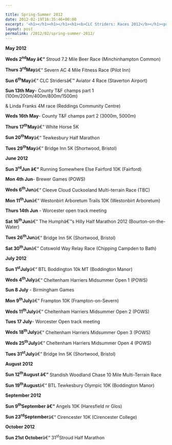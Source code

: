 ```yaml
---

title: Spring-Summer 2012
date: 2012-02-19T16:35:46+00:00
excerpt: '<h1></h1><h1></h1><h1><b>CLC Striders: Races 2012</b></h1><p>The latest list of fixtures is now available...</p>'
layout: post
permalink: /2012/02/spring-summer-2012/
---
```

**May 2012**

**Weds 2<sup>nd</sup>May â€“** Stroud 7.2 Mile Beer Race (Minchinhampton Common)

**Thurs 3<sup>rd</sup>May**â€“ Severn AC 4 Mile Fitness Race (Pilot Inn)

**Sun 6<sup>th</sup>May**â€“ CLC Stridersâ€™ Aviator 4 Race (Staverton Airport)

**Sun 13th May**- County T&F champs part 1 (100m/200m/400m/800m/1500m)

& Linda Franks 4M race (Reddings Community Centre)

**Weds 16th May**- County T&F champs part 2 (3000m, 5000m)

**Thurs 17<sup>th</sup>May**â€“ White Horse 5K 

**Sun 20<sup>th</sup>May**â€“ Tewkesbury Half Marathon

**Tues 29<sup>th</sup>May**â€“ Bridge Inn 5K (Shortwood, Bristol)

**June 2012**

**Sun 3<sup>rd</sup>Jun â€“** Running Somewhere Else Fairford 10K (Fairford)

**Mon 4th Jun**- Brewer Games (POWS)

**Weds 6<sup>th</sup>Jun**â€“ Cleeve Cloud Cuckooland Multi-terrain Race (TBC)

**Mon 11<sup>th</sup>Jun**â€“ Westonbirt Arboretum Trails 10K (Westonbirt Arboretum)

**Thurs 14th Jun** - Worcester open track meeting 

**Sat 16<sup>th</sup>Jun**â€“ The Humphâ€™s Hilly Half Marathon 2012 (Bourton-on-the-Water) 

**Tues 26<sup>th</sup>Jun**â€“ Bridge Inn 5K (Shortwood, Bristol)

**Sat 30<sup>th</sup>Jun**â€“ Cotswold Way Relay Race (Chipping Campden to Bath)

**July 2012**

**Sun 1<sup>st</sup>July**â€“ BTL Boddington 10k MT (Boddington Manor)

**Weds 4<sup>th</sup>July**â€“ Cheltenham Harriers Midsummer Open 1 (POWS)

**Sun 8 July** - Birmingham Games

**Mon 9<sup>th</sup>July**â€“ Frampton 10K (Frampton-on-Severn)

**Weds 11<sup>th</sup>July**â€“ Cheltenham Harriers Midsummer Open 2 (POWS)

**Tues 17 July**- Worcester Open track meeting

**Weds 18<sup>th</sup>July**â€“ Cheltenham Harriers Midsummer Open 3 (POWS)

**Weds 25<sup>th</sup>July**â€“ Cheltenham Harriers Midsummer Open 4 (POWS)

**Tues 31<sup>st</sup>July**â€“ Bridge Inn 5K (Shortwood, Bristol)

**August 2012**

**Sun 12<sup>th</sup>August â€“** Standish Woodland Chase 10 Mile Multi-Terrain Race

**Sun 19<sup>th</sup>August**â€“ BTL Tewkesbury Olympic 10K (Boddington Manor)

**September 2012**

**Sun 9<sup>th</sup>September â€“** Angels 10K (Haresfield nr Glos)

**Sun 23<sup>rd</sup>September**â€“ Cirencester 10K (Cirencester College)

**October 2012**

**Sun 21st October**â€“ 31<sup>st</sup>Stroud Half Marathon